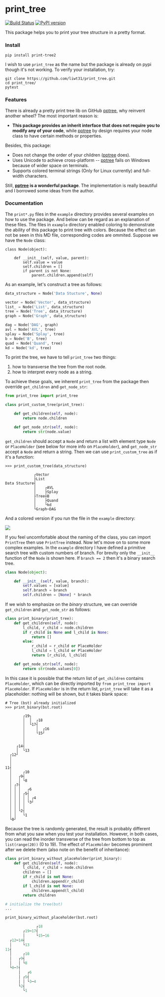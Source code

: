 # print_tree
[![Build Status](https://travis-ci.org/liwt31/print_tree.svg?branch=master)](https://travis-ci.org/liwt31/print_tree)
[![PyPI version](https://badge.fury.io/py/print-tree2.svg)](https://badge.fury.io/py/print-tree2)

This package helps you to print your tree structure in a pretty format.


### Install
```
pip install print-tree2
```
I wish to use `print_tree` as the name but the package is already on pypi though it's not working.
To verify your installation, try:
```
git clone https://github.com/liwt31/print_tree.git
cd print_tree/
pytest
```

### Features
There is already a pretty print tree lib on GitHub [pptree](https://github.com/clemtoy/pptree), why reinvent another wheel?
The most important reason is:
* **This package provides an inherit interface that does not require you to modify any of your code**, while [pptree](https://github.com/clemtoy/pptree) by design requires your node class to have certain methods or properties.

Besides, this package:
* Does not change the order of your children ([pptree](https://github.com/clemtoy/pptree) does).
* Uses Unicode to achieve cross-platform -- [pptree](https://github.com/clemtoy/pptree) fails on Windows because of wider space on terminals.
* Supports colored terminal strings (Only for Linux currently) and full-width characters.

Still, **[pptree](https://github.com/clemtoy/pptree) is a wonderful package**. The implementation is really beautiful and I borrowed some ideas from the author.

### Documentation
The `print*.py` files in the `example` directory provides several examples on how to use the package. And below can be regard as an explanation of these files. The files in `example` directory enabled coloring to demonstrate the ability of this package to print tree with colors. Because the effect can not be seen in this MD file, corresponding codes are ommited.
Suppose we have the `Node` class:
```
class Node(object):

    def __init__(self, value, parent):
        self.value = value
        self.children = []
        if parent is not None:
            parent.children.append(self)
```
As an example, let's construct a tree as follows:
```python
data_structure = Node('Data Stucture', None)

vector = Node('Vector', data_structure)
list_ = Node('List', data_structure)
tree = Node('Tree', data_structure)
graph = Node('Graph', data_structure)

dag = Node('DAG', graph)
avl = Node('AVL', tree)
splay = Node('Splay', tree)
b = Node('B', tree)
quad = Node('Quand', tree)
kd = Node('kd', tree)
```
To print the tree, we have to tell `print_tree` two things:
1. how to transverse the tree from the root node.
2. how to interpret every node as a string. 

To achieve these goals, we inherent `print_tree` from the package then override `get_children` and `get_node_str`:
```python
from print_tree import print_tree

class print_custom_tree(print_tree):

    def get_children(self, node):
        return node.children

    def get_node_str(self, node):
        return str(node.value)
```
`get_children` should accept a `Node` and return a list with element type `Node` or `PlaceHolder` (see below for more info on `PlaceHolder`), and `get_node_str` accept a `Node` and return a string. Then we can use `print_custom_tree` as if it's a function:
```
>>> print_custom_tree(data_structure)

             ┌Vector
             ├List
Data Stucture┤
             │    ┌AVL
             │    ├Splay
             ├Tree┼B
             │    ├Quand
             │    └kd
             └Graph─DAG
```
And a colored version if you run the file in the `example` directory:

![](https://user-images.githubusercontent.com/22628546/47987611-eb6d2c80-e11a-11e8-96bd-35b2370a8c5d.gif)

If you feel uncomfortable about the naming of the class, you can import `PrintTree` then use `PrintTree` instead. 
Now let's move on to some more complex examples. In the `example` directory I have defined a primitive search tree with custom numbers of branch. For brevity only the `__init__` function of the `Node` is shown here. If `branch == 2` then it's a binary search tree.
```python
class Node(object):

    def __init__(self, value, branch):
        self.values = [value]
        self.branch = branch
        self.children = [None] * branch
```
If we wish to emphasize on the *binary* structure, we can override `get_children` and `get_node_str` as follows:
```python
class print_binary(print_tree):
    def get_children(self, node):
        l_child, r_child = node.children
        if r_child is None and l_child is None:
            return []
        else:
            r_child = r_child or PlaceHolder
            l_child = l_child or PlaceHolder
            return [r_child, l_child]

    def get_node_str(self, node):
        return str(node.values[0])
```
In this case it is possible that the return list of `get_children` contains `PlaceHolder`, which can be directly imported by `from print_tree import PlaceHolder`. If `PlaceHolder` is in the return list, `print_tree` will take it as a placeholder: nothing will be shown, but it takes blank space:
```
# Tree (bst) already initialized
>>> print_binary(bst.root)

        ┌19┐
        │  │  ┌18
        │  └17┤
        │     │  ┌16
        │     └15┘
        │       
        │       
     ┌14┤
     │  └13
  ┌12┘
  │ 
  │ 
11┤
  │     ┌10
  │   ┌9┤
  │   │ └8
  │ ┌7┤
  │ │ │   ┌6
  │ │ │ ┌5┤
  │ │ │ │ │ ┌4
  │ │ │ │ └3┘
  │ │ │ │   
  │ │ └2┤
  │ │   └1
  └0┘
```
Because the tree is randomly generated, the result is probably different from what you saw when you test your installation. However, in both cases, you can read the inorder transverse of the tree from bottom to top as `list(range(20))` (0 to 19).
The effect of `PlaceHolder` becomes prominent after we delete them (also note on the benefit of inheritance):
```python
class print_binary_without_placeholder(print_binary):
    def get_children(self, node):
        l_child, r_child = node.children
        children = []
        if r_child is not None:
            children.append(r_child)
        if l_child is not None:
            children.append(l_child)
        return children

# initialize the tree(bst)
...

print_binary_without_placeholder(bst.root)

              ┌18
        ┌19─17┤
        │     └15─16
  ┌12─14┤
  │     └13
11┤
  │     ┌10
  │   ┌9┤
  │   │ └8
  └0─7┤
      │   ┌6
      │ ┌5┤
      │ │ └3─4
      └2┤
        └1
```
